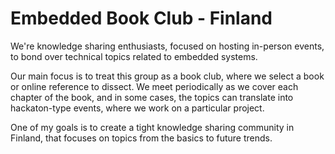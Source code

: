 # Embedded Book Club - Finland

We're knowledge sharing enthusiasts, focused on hosting in-person events, to bond over technical topics related to embedded systems.

Our main focus is to treat this group as a book club, where we select a book or online reference to dissect. We meet periodically as we cover each chapter of the book, and in some cases, the topics can translate into hackaton-type events, where we work on a particular project.

One of my goals is to create a tight knowledge sharing community in Finland, that focuses on topics from the basics to future trends.
